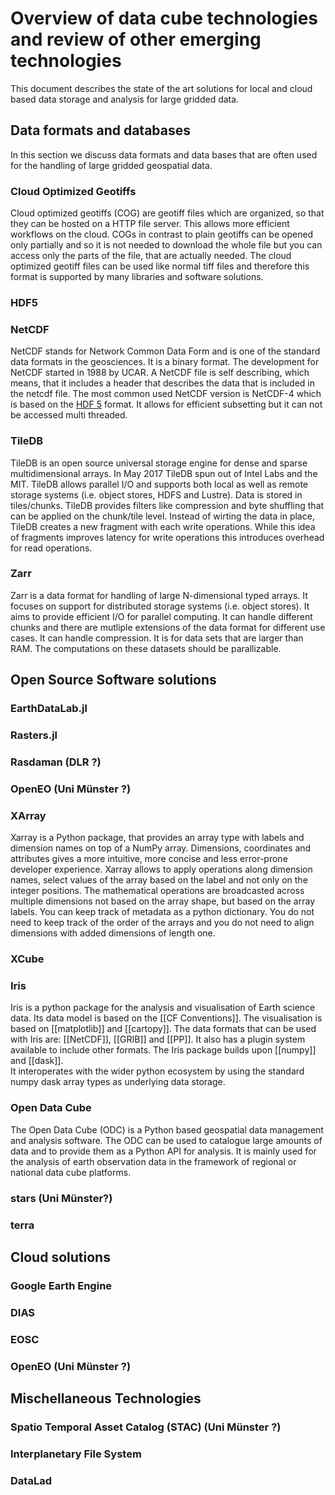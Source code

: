 # Overview of data cube technologies and review of other emerging technologies

This document describes the state of the art solutions for local and cloud based data storage and analysis for large gridded data.



## Data formats and databases

In this section we discuss data formats and data bases that are often used for the handling of large gridded geospatial data. 

### Cloud Optimized Geotiffs
Cloud optimized geotiffs (COG) are geotiff files which are organized, so that they can be hosted on a HTTP file server. 
This allows more efficient workflows on the cloud. 
COGs in contrast to plain geotiffs can be opened only partially and so it is not needed to download the whole file but you can access only the parts of the file, that are actually needed. 
The cloud optimized geotiff files can be used like normal tiff files and 
therefore this format is supported by many libraries and software solutions. 


### HDF5

### NetCDF

NetCDF stands for Network Common Data Form and is one of the standard data formats in the geosciences. It is a binary format. The development for NetCDF started in 1988 by UCAR. A NetCDF file is self describing, which means, that it includes a header that describes the data that is included in the netcdf file. 
The most common used NetCDF version is NetCDF-4 which is based on the [HDF 5](#hdf5) format. 
It allows for efficient subsetting but it can not be accessed multi threaded.


### TileDB 
TileDB is an open source universal storage engine for dense and sparse multidimensional arrays. In May 2017 TileDB spun out of Intel Labs and the MIT. TileDB allows parallel I/O and supports both local as well as remote storage systems (i.e. object stores, HDFS and Lustre). Data is stored in tiles/chunks. TileDB provides filters like compression and byte shuffling that can be applied on the chunk/tile level. Instead of wirting the data in place, TileDB creates a new fragment with each write operations. While this idea of fragments improves latency for write operations this introduces overhead for read operations.

### Zarr

Zarr is a data format for handling of large N-dimensional typed arrays. It focuses on support for distributed storage systems (i.e. object stores). 
It aims to provide efficient I/O for parallel computing.
It can handle different chunks and there are mutliple extensions of the data format for different use cases. It can handle compression. 
It is for data sets that are larger than RAM. The computations on these datasets should be parallizable.



## Open Source Software solutions

### EarthDataLab.jl

### Rasters.jl

### Rasdaman (DLR ?)

### OpenEO (Uni Münster ?)

### XArray
Xarray is a Python package, that provides an array type with labels and dimension names on top of a NumPy array. Dimensions, coordinates and attributes gives a more intuitive, more concise and less error-prone developer experience.  Xarray allows to apply operations along dimension names, select values of the array based on the label and not only on the integer positions. The mathematical operations are broadcasted across multiple dimensions not based on the array shape, but based on the array labels. 
You can keep track of metadata as a python dictionary. 
You do not need to keep track of the order of the arrays and you do not need to align dimensions with added dimensions of length one.

### XCube


### Iris

Iris is a python package for the analysis and visualisation of Earth science data. Its data model is based on the [[CF Conventions]]. The visualisation is based on [[matplotlib]] and [[cartopy]]. 
The data formats that can be used with Iris are:
[[NetCDF]], [[GRIB]] and [[PP]]. It also has a plugin system available to include other formats.
The Iris package builds upon [[numpy]] and [[dask]].  
It interoperates with the wider python ecosystem by using the standard numpy dask array types as underlying data storage. 

### Open Data Cube

The Open Data Cube (ODC) is a Python based geospatial data management and analysis software.
The ODC can be used to catalogue large amounts of data and to provide them as a Python API for analysis. 
It is mainly used for the analysis of earth observation data in the framework of regional or national data cube platforms.

### stars (Uni Münster?)

### terra


## Cloud solutions

### Google Earth Engine

### DIAS

### EOSC


### OpenEO (Uni Münster ?)


## Mischellaneous Technologies

### Spatio Temporal Asset Catalog (STAC) (Uni Münster ?)

### Interplanetary File System

### DataLad
